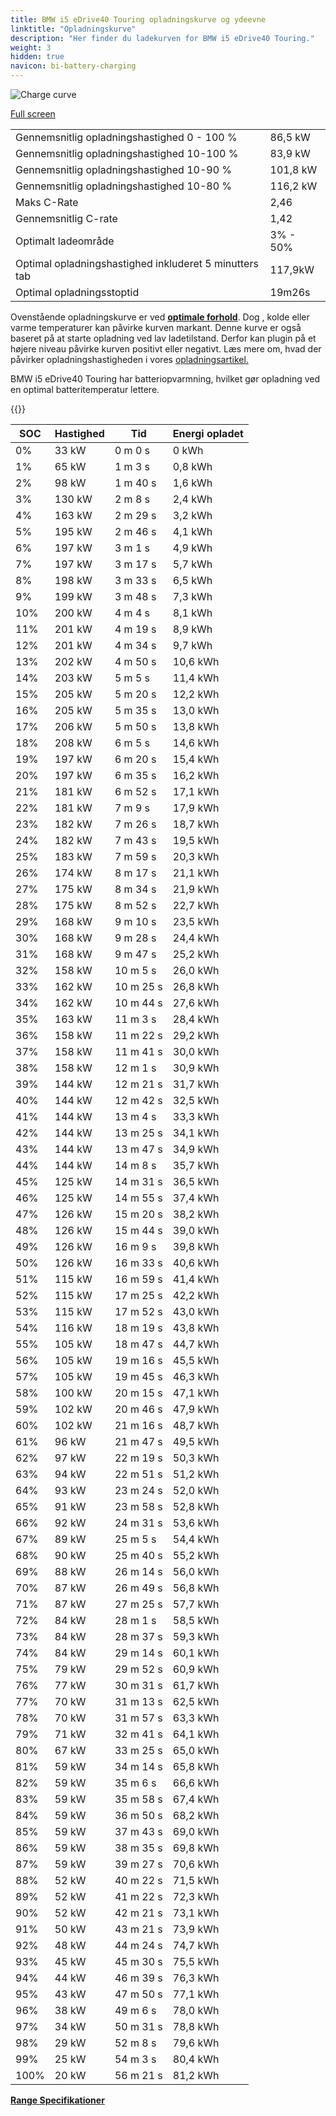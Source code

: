```yaml
---
title: BMW i5 eDrive40 Touring opladningskurve og ydeevne
linktitle: "Opladningskurve"
description: "Her finder du ladekurven for BMW i5 eDrive40 Touring."
weight: 3
hidden: true
navicon: bi-battery-charging
---
```

<!-- markdownlint-disable MD033 -->
<img src="../chargingcurve.svg" alt="Charge curve" class="img-fluid">

[Full screen](../chargingcurve.svg)


<table class="table table-striped border">
<tbody>
<tr>
<td>Gennemsnitlig opladningshastighed 0 - 100 %</td><td>86,5 kW</td>
</tr>
<tr>
<td>Gennemsnitlig opladningshastighed 10-100 %</td><td>83,9 kW</td>
</tr>
<tr>
<td>Gennemsnitlig opladningshastighed 10-90 %</td><td>101,8 kW</td>
</tr>
<tr>
<td>Gennemsnitlig opladningshastighed 10-80 %</td><td>116,2 kW</td>
</tr>
<tr>
<td>Maks C-Rate</td><td>2,46</td>
</tr>
<tr>
<td>Gennemsnitlig C-rate</td><td>1,42</td>
</tr>
<tr>
<td>Optimalt ladeområde</td><td>3% - 50%</td>
</tr>
<tr>
<td>Optimal opladningshastighed inkluderet 5 minutters tab</td><td>117,9kW</td>
</tr>
<tr>
<td>Optimal opladningsstoptid</td><td>19m26s</td>
</tr>
</tbody>
</table>


Ovenstående opladningskurve er ved **[optimale forhold](../../../../../technology/battery/charging/#temperatur)**. Dog , kolde eller varme temperaturer kan påvirke kurven markant. Denne kurve er også baseret på at starte opladning ved lav ladetilstand. Derfor kan plugin på et højere niveau påvirke kurven positivt eller negativt. Læs mere om, hvad der påvirker opladningshastigheden i vores [opladningsartikel.](../../../../../technology/battery/charging/)


BMW i5 eDrive40 Touring har batteriopvarmning, hvilket gør opladning ved en optimal batteritemperatur lettere.


{{<evkxdisplayaddarticle />}}
<table class="table table-striped border">
<thead>
<tr><th>SOC</th><th>Hastighed</th><th>Tid</th><th>Energi opladet</th></tr>
</thead>
<tbody>
<tr>
<td>0%</td><td>33 kW</td><td> 0 m 0 s </td><td>0 kWh </td>
</tr>
<tr>
<td>1%</td><td>65 kW</td><td> 1 m 3 s </td><td>0,8 kWh </td>
</tr>
<tr>
<td>2%</td><td>98 kW</td><td> 1 m 40 s </td><td>1,6 kWh </td>
</tr>
<tr>
<td>3%</td><td>130 kW</td><td> 2 m 8 s </td><td>2,4 kWh </td>
</tr>
<tr>
<td>4%</td><td>163 kW</td><td> 2 m 29 s </td><td>3,2 kWh </td>
</tr>
<tr>
<td>5%</td><td>195 kW</td><td> 2 m 46 s </td><td>4,1 kWh </td>
</tr>
<tr>
<td>6%</td><td>197 kW</td><td> 3 m 1 s </td><td>4,9 kWh </td>
</tr>
<tr>
<td>7%</td><td>197 kW</td><td> 3 m 17 s </td><td>5,7 kWh </td>
</tr>
<tr>
<td>8%</td><td>198 kW</td><td> 3 m 33 s </td><td>6,5 kWh </td>
</tr>
<tr>
<td>9%</td><td>199 kW</td><td> 3 m 48 s </td><td>7,3 kWh </td>
</tr>
<tr>
<td>10%</td><td>200 kW</td><td> 4 m 4 s </td><td>8,1 kWh </td>
</tr>
<tr>
<td>11%</td><td>201 kW</td><td> 4 m 19 s </td><td>8,9 kWh </td>
</tr>
<tr>
<td>12%</td><td>201 kW</td><td> 4 m 34 s </td><td>9,7 kWh </td>
</tr>
<tr>
<td>13%</td><td>202 kW</td><td> 4 m 50 s </td><td>10,6 kWh </td>
</tr>
<tr>
<td>14%</td><td>203 kW</td><td> 5 m 5 s </td><td>11,4 kWh </td>
</tr>
<tr>
<td>15%</td><td>205 kW</td><td> 5 m 20 s </td><td>12,2 kWh </td>
</tr>
<tr>
<td>16%</td><td>205 kW</td><td> 5 m 35 s </td><td>13,0 kWh </td>
</tr>
<tr>
<td>17%</td><td>206 kW</td><td> 5 m 50 s </td><td>13,8 kWh </td>
</tr>
<tr>
<td>18%</td><td>208 kW</td><td> 6 m 5 s </td><td>14,6 kWh </td>
</tr>
<tr>
<td>19%</td><td>197 kW</td><td> 6 m 20 s </td><td>15,4 kWh </td>
</tr>
<tr>
<td>20%</td><td>197 kW</td><td> 6 m 35 s </td><td>16,2 kWh </td>
</tr>
<tr>
<td>21%</td><td>181 kW</td><td> 6 m 52 s </td><td>17,1 kWh </td>
</tr>
<tr>
<td>22%</td><td>181 kW</td><td> 7 m 9 s </td><td>17,9 kWh </td>
</tr>
<tr>
<td>23%</td><td>182 kW</td><td> 7 m 26 s </td><td>18,7 kWh </td>
</tr>
<tr>
<td>24%</td><td>182 kW</td><td> 7 m 43 s </td><td>19,5 kWh </td>
</tr>
<tr>
<td>25%</td><td>183 kW</td><td> 7 m 59 s </td><td>20,3 kWh </td>
</tr>
<tr>
<td>26%</td><td>174 kW</td><td> 8 m 17 s </td><td>21,1 kWh </td>
</tr>
<tr>
<td>27%</td><td>175 kW</td><td> 8 m 34 s </td><td>21,9 kWh </td>
</tr>
<tr>
<td>28%</td><td>175 kW</td><td> 8 m 52 s </td><td>22,7 kWh </td>
</tr>
<tr>
<td>29%</td><td>168 kW</td><td> 9 m 10 s </td><td>23,5 kWh </td>
</tr>
<tr>
<td>30%</td><td>168 kW</td><td> 9 m 28 s </td><td>24,4 kWh </td>
</tr>
<tr>
<td>31%</td><td>168 kW</td><td> 9 m 47 s </td><td>25,2 kWh </td>
</tr>
<tr>
<td>32%</td><td>158 kW</td><td> 10 m 5 s </td><td>26,0 kWh </td>
</tr>
<tr>
<td>33%</td><td>162 kW</td><td> 10 m 25 s </td><td>26,8 kWh </td>
</tr>
<tr>
<td>34%</td><td>162 kW</td><td> 10 m 44 s </td><td>27,6 kWh </td>
</tr>
<tr>
<td>35%</td><td>163 kW</td><td> 11 m 3 s </td><td>28,4 kWh </td>
</tr>
<tr>
<td>36%</td><td>158 kW</td><td> 11 m 22 s </td><td>29,2 kWh </td>
</tr>
<tr>
<td>37%</td><td>158 kW</td><td> 11 m 41 s </td><td>30,0 kWh </td>
</tr>
<tr>
<td>38%</td><td>158 kW</td><td> 12 m 1 s </td><td>30,9 kWh </td>
</tr>
<tr>
<td>39%</td><td>144 kW</td><td> 12 m 21 s </td><td>31,7 kWh </td>
</tr>
<tr>
<td>40%</td><td>144 kW</td><td> 12 m 42 s </td><td>32,5 kWh </td>
</tr>
<tr>
<td>41%</td><td>144 kW</td><td> 13 m 4 s </td><td>33,3 kWh </td>
</tr>
<tr>
<td>42%</td><td>144 kW</td><td> 13 m 25 s </td><td>34,1 kWh </td>
</tr>
<tr>
<td>43%</td><td>144 kW</td><td> 13 m 47 s </td><td>34,9 kWh </td>
</tr>
<tr>
<td>44%</td><td>144 kW</td><td> 14 m 8 s </td><td>35,7 kWh </td>
</tr>
<tr>
<td>45%</td><td>125 kW</td><td> 14 m 31 s </td><td>36,5 kWh </td>
</tr>
<tr>
<td>46%</td><td>125 kW</td><td> 14 m 55 s </td><td>37,4 kWh </td>
</tr>
<tr>
<td>47%</td><td>126 kW</td><td> 15 m 20 s </td><td>38,2 kWh </td>
</tr>
<tr>
<td>48%</td><td>126 kW</td><td> 15 m 44 s </td><td>39,0 kWh </td>
</tr>
<tr>
<td>49%</td><td>126 kW</td><td> 16 m 9 s </td><td>39,8 kWh </td>
</tr>
<tr>
<td>50%</td><td>126 kW</td><td> 16 m 33 s </td><td>40,6 kWh </td>
</tr>
<tr>
<td>51%</td><td>115 kW</td><td> 16 m 59 s </td><td>41,4 kWh </td>
</tr>
<tr>
<td>52%</td><td>115 kW</td><td> 17 m 25 s </td><td>42,2 kWh </td>
</tr>
<tr>
<td>53%</td><td>115 kW</td><td> 17 m 52 s </td><td>43,0 kWh </td>
</tr>
<tr>
<td>54%</td><td>116 kW</td><td> 18 m 19 s </td><td>43,8 kWh </td>
</tr>
<tr>
<td>55%</td><td>105 kW</td><td> 18 m 47 s </td><td>44,7 kWh </td>
</tr>
<tr>
<td>56%</td><td>105 kW</td><td> 19 m 16 s </td><td>45,5 kWh </td>
</tr>
<tr>
<td>57%</td><td>105 kW</td><td> 19 m 45 s </td><td>46,3 kWh </td>
</tr>
<tr>
<td>58%</td><td>100 kW</td><td> 20 m 15 s </td><td>47,1 kWh </td>
</tr>
<tr>
<td>59%</td><td>102 kW</td><td> 20 m 46 s </td><td>47,9 kWh </td>
</tr>
<tr>
<td>60%</td><td>102 kW</td><td> 21 m 16 s </td><td>48,7 kWh </td>
</tr>
<tr>
<td>61%</td><td>96 kW</td><td> 21 m 47 s </td><td>49,5 kWh </td>
</tr>
<tr>
<td>62%</td><td>97 kW</td><td> 22 m 19 s </td><td>50,3 kWh </td>
</tr>
<tr>
<td>63%</td><td>94 kW</td><td> 22 m 51 s </td><td>51,2 kWh </td>
</tr>
<tr>
<td>64%</td><td>93 kW</td><td> 23 m 24 s </td><td>52,0 kWh </td>
</tr>
<tr>
<td>65%</td><td>91 kW</td><td> 23 m 58 s </td><td>52,8 kWh </td>
</tr>
<tr>
<td>66%</td><td>92 kW</td><td> 24 m 31 s </td><td>53,6 kWh </td>
</tr>
<tr>
<td>67%</td><td>89 kW</td><td> 25 m 5 s </td><td>54,4 kWh </td>
</tr>
<tr>
<td>68%</td><td>90 kW</td><td> 25 m 40 s </td><td>55,2 kWh </td>
</tr>
<tr>
<td>69%</td><td>88 kW</td><td> 26 m 14 s </td><td>56,0 kWh </td>
</tr>
<tr>
<td>70%</td><td>87 kW</td><td> 26 m 49 s </td><td>56,8 kWh </td>
</tr>
<tr>
<td>71%</td><td>87 kW</td><td> 27 m 25 s </td><td>57,7 kWh </td>
</tr>
<tr>
<td>72%</td><td>84 kW</td><td> 28 m 1 s </td><td>58,5 kWh </td>
</tr>
<tr>
<td>73%</td><td>84 kW</td><td> 28 m 37 s </td><td>59,3 kWh </td>
</tr>
<tr>
<td>74%</td><td>84 kW</td><td> 29 m 14 s </td><td>60,1 kWh </td>
</tr>
<tr>
<td>75%</td><td>79 kW</td><td> 29 m 52 s </td><td>60,9 kWh </td>
</tr>
<tr>
<td>76%</td><td>77 kW</td><td> 30 m 31 s </td><td>61,7 kWh </td>
</tr>
<tr>
<td>77%</td><td>70 kW</td><td> 31 m 13 s </td><td>62,5 kWh </td>
</tr>
<tr>
<td>78%</td><td>70 kW</td><td> 31 m 57 s </td><td>63,3 kWh </td>
</tr>
<tr>
<td>79%</td><td>71 kW</td><td> 32 m 41 s </td><td>64,1 kWh </td>
</tr>
<tr>
<td>80%</td><td>67 kW</td><td> 33 m 25 s </td><td>65,0 kWh </td>
</tr>
<tr>
<td>81%</td><td>59 kW</td><td> 34 m 14 s </td><td>65,8 kWh </td>
</tr>
<tr>
<td>82%</td><td>59 kW</td><td> 35 m 6 s </td><td>66,6 kWh </td>
</tr>
<tr>
<td>83%</td><td>59 kW</td><td> 35 m 58 s </td><td>67,4 kWh </td>
</tr>
<tr>
<td>84%</td><td>59 kW</td><td> 36 m 50 s </td><td>68,2 kWh </td>
</tr>
<tr>
<td>85%</td><td>59 kW</td><td> 37 m 43 s </td><td>69,0 kWh </td>
</tr>
<tr>
<td>86%</td><td>59 kW</td><td> 38 m 35 s </td><td>69,8 kWh </td>
</tr>
<tr>
<td>87%</td><td>59 kW</td><td> 39 m 27 s </td><td>70,6 kWh </td>
</tr>
<tr>
<td>88%</td><td>52 kW</td><td> 40 m 22 s </td><td>71,5 kWh </td>
</tr>
<tr>
<td>89%</td><td>52 kW</td><td> 41 m 22 s </td><td>72,3 kWh </td>
</tr>
<tr>
<td>90%</td><td>52 kW</td><td> 42 m 21 s </td><td>73,1 kWh </td>
</tr>
<tr>
<td>91%</td><td>50 kW</td><td> 43 m 21 s </td><td>73,9 kWh </td>
</tr>
<tr>
<td>92%</td><td>48 kW</td><td> 44 m 24 s </td><td>74,7 kWh </td>
</tr>
<tr>
<td>93%</td><td>45 kW</td><td> 45 m 30 s </td><td>75,5 kWh </td>
</tr>
<tr>
<td>94%</td><td>44 kW</td><td> 46 m 39 s </td><td>76,3 kWh </td>
</tr>
<tr>
<td>95%</td><td>43 kW</td><td> 47 m 50 s </td><td>77,1 kWh </td>
</tr>
<tr>
<td>96%</td><td>38 kW</td><td> 49 m 6 s </td><td>78,0 kWh </td>
</tr>
<tr>
<td>97%</td><td>34 kW</td><td> 50 m 31 s </td><td>78,8 kWh </td>
</tr>
<tr>
<td>98%</td><td>29 kW</td><td> 52 m 8 s </td><td>79,6 kWh </td>
</tr>
<tr>
<td>99%</td><td>25 kW</td><td> 54 m 3 s </td><td>80,4 kWh </td>
</tr>
<tr>
<td>100%</td><td>20 kW</td><td> 56 m 21 s </td><td>81,2 kWh </td>
</tr>
</tbody>
</table>

<div class="mt-3 mb-3">
<a href="../rangeandconsumption/" class="text-decoration-none text-black">
<strong><i class="bi-arrow-left"></i> Range </strong>
</a>
<a href="../specifications/" class="text-decoration-none text-black float-end">
<strong>Specifikationer <i class="bi-arrow-right"></i></strong>
</a>
</div>

